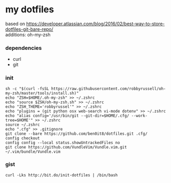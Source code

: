 # my dotfiles

based on https://developer.atlassian.com/blog/2016/02/best-way-to-store-dotfiles-git-bare-repo/  
additions: oh-my-zsh

### dependencies
* curl
* git

### init

```
sh -c "$(curl -fsSL https://raw.githubusercontent.com/robbyrussell/oh-my-zsh/master/tools/install.sh)"
echo "ZSH=$HOME/.oh-my-zsh" >> ~/.zshrc
echo "source $ZSH/oh-my-zsh.sh" >> ~/.zshrc
echo "ZSH_THEME='robbyrussel'" >> ~/.zshrc
echo "plugins = (git python osx web-search vi-mode dotenv" >> ~/.zshrc
echo "alias config='/usr/bin/git --git-dir=$HOME/.cfg/ --work-tree=$HOME'" >> ~/.zshrc
source ~/.zshrc
echo ".cfg" >> .gitignore
git clone --bare https://github.com/ben0it8/dotfiles.git .cfg/
config checkout
config config --local status.showUntrackedFiles no
git clone https://github.com/VundleVim/Vundle.vim.git ~/.vim/bundle/Vundle.vim
```
### gist
```
curl -Lks http://bit.do/init-dotfiles | /bin/bash
```
